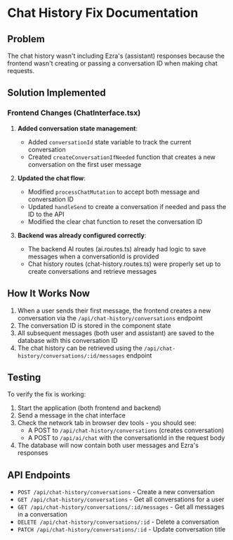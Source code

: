 # Chat History Fix Documentation

## Problem
The chat history wasn't including Ezra's (assistant) responses because the frontend wasn't creating or passing a conversation ID when making chat requests.

## Solution Implemented

### Frontend Changes (ChatInterface.tsx)

1. **Added conversation state management**:
   - Added `conversationId` state variable to track the current conversation
   - Created `createConversationIfNeeded` function that creates a new conversation on the first user message

2. **Updated the chat flow**:
   - Modified `processChatMutation` to accept both message and conversation ID
   - Updated `handleSend` to create a conversation if needed and pass the ID to the API
   - Modified the clear chat function to reset the conversation ID

3. **Backend was already configured correctly**:
   - The backend AI routes (ai.routes.ts) already had logic to save messages when a conversationId is provided
   - Chat history routes (chat-history.routes.ts) were properly set up to create conversations and retrieve messages

## How It Works Now

1. When a user sends their first message, the frontend creates a new conversation via the `/api/chat-history/conversations` endpoint
2. The conversation ID is stored in the component state
3. All subsequent messages (both user and assistant) are saved to the database with this conversation ID
4. The chat history can be retrieved using the `/api/chat-history/conversations/:id/messages` endpoint

## Testing

To verify the fix is working:

1. Start the application (both frontend and backend)
2. Send a message in the chat interface
3. Check the network tab in browser dev tools - you should see:
   - A POST to `/api/chat-history/conversations` (creates conversation)
   - A POST to `/api/ai/chat` with the conversationId in the request body
4. The database will now contain both user messages and Ezra's responses

## API Endpoints

- `POST /api/chat-history/conversations` - Create a new conversation
- `GET /api/chat-history/conversations` - Get all conversations for a user
- `GET /api/chat-history/conversations/:id/messages` - Get all messages in a conversation
- `DELETE /api/chat-history/conversations/:id` - Delete a conversation
- `PATCH /api/chat-history/conversations/:id` - Update conversation title